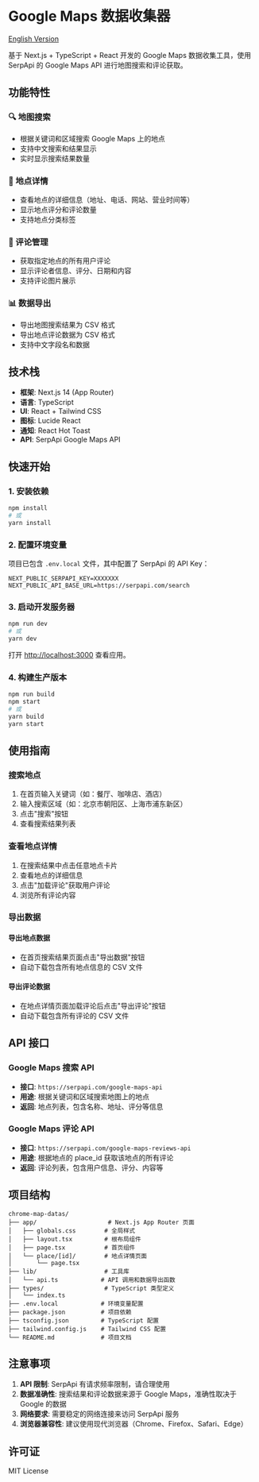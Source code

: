 # Google Maps 数据收集器

[English Version](./README.en.md)

基于 Next.js + TypeScript + React 开发的 Google Maps 数据收集工具，使用 SerpApi 的 Google Maps API 进行地图搜索和评论获取。

## 功能特性

### 🔍 地图搜索
- 根据关键词和区域搜索 Google Maps 上的地点
- 支持中文搜索和结果显示
- 实时显示搜索结果数量

### 📍 地点详情
- 查看地点的详细信息（地址、电话、网站、营业时间等）
- 显示地点评分和评论数量
- 支持地点分类标签

### 💬 评论管理
- 获取指定地点的所有用户评论
- 显示评论者信息、评分、日期和内容
- 支持评论图片展示

### 📊 数据导出
- 导出地图搜索结果为 CSV 格式
- 导出地点评论数据为 CSV 格式
- 支持中文字段名和数据

## 技术栈

- **框架**: Next.js 14 (App Router)
- **语言**: TypeScript
- **UI**: React + Tailwind CSS
- **图标**: Lucide React
- **通知**: React Hot Toast
- **API**: SerpApi Google Maps API

## 快速开始

### 1. 安装依赖

```bash
npm install
# 或
yarn install
```

### 2. 配置环境变量

项目已包含 `.env.local` 文件，其中配置了 SerpApi 的 API Key：

```env
NEXT_PUBLIC_SERPAPI_KEY=XXXXXXX
NEXT_PUBLIC_API_BASE_URL=https://serpapi.com/search
```

### 3. 启动开发服务器

```bash
npm run dev
# 或
yarn dev
```

打开 [http://localhost:3000](http://localhost:3000) 查看应用。

### 4. 构建生产版本

```bash
npm run build
npm start
# 或
yarn build
yarn start
```

## 使用指南

### 搜索地点

1. 在首页输入关键词（如：餐厅、咖啡店、酒店）
2. 输入搜索区域（如：北京市朝阳区、上海市浦东新区）
3. 点击"搜索"按钮
4. 查看搜索结果列表

### 查看地点详情

1. 在搜索结果中点击任意地点卡片
2. 查看地点的详细信息
3. 点击"加载评论"获取用户评论
4. 浏览所有评论内容

### 导出数据

#### 导出地点数据
- 在首页搜索结果页面点击"导出数据"按钮
- 自动下载包含所有地点信息的 CSV 文件

#### 导出评论数据
- 在地点详情页面加载评论后点击"导出评论"按钮
- 自动下载包含所有评论的 CSV 文件

## API 接口

### Google Maps 搜索 API
- **接口**: `https://serpapi.com/google-maps-api`
- **用途**: 根据关键词和区域搜索地图上的地点
- **返回**: 地点列表，包含名称、地址、评分等信息

### Google Maps 评论 API
- **接口**: `https://serpapi.com/google-maps-reviews-api`
- **用途**: 根据地点的 place_id 获取该地点的所有评论
- **返回**: 评论列表，包含用户信息、评分、内容等

## 项目结构

```
chrome-map-datas/
├── app/                    # Next.js App Router 页面
│   ├── globals.css        # 全局样式
│   ├── layout.tsx         # 根布局组件
│   ├── page.tsx           # 首页组件
│   └── place/[id]/        # 地点详情页面
│       └── page.tsx
├── lib/                   # 工具库
│   └── api.ts            # API 调用和数据导出函数
├── types/                 # TypeScript 类型定义
│   └── index.ts
├── .env.local            # 环境变量配置
├── package.json          # 项目依赖
├── tsconfig.json         # TypeScript 配置
├── tailwind.config.js    # Tailwind CSS 配置
└── README.md             # 项目文档
```

## 注意事项

1. **API 限制**: SerpApi 有请求频率限制，请合理使用
2. **数据准确性**: 搜索结果和评论数据来源于 Google Maps，准确性取决于 Google 的数据
3. **网络要求**: 需要稳定的网络连接来访问 SerpApi 服务
4. **浏览器兼容性**: 建议使用现代浏览器（Chrome、Firefox、Safari、Edge）


## 许可证

MIT License
